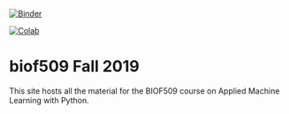 
[![Binder](https://mybinder.org/badge_logo.svg)](https://mybinder.org/v2/gh/greeneg/fall2019/master?urlpath=lab)

[![Colab](https://colab.research.google.com/assets/colab-badge.svg)](https://colab.research.google.com/github/biof509/fall2019/)


# biof509 Fall 2019

This site hosts all the material for the BIOF509 course on Applied Machine Learning with Python.
